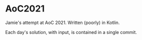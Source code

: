 # AoC2021

Jamie's attempt at AoC 2021. Written (poorly) in Kotlin.

Each day's solution, with input, is contained in a single commit.
